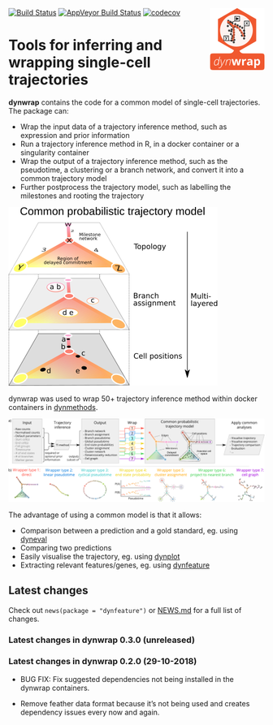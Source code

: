 
<!-- README.md is generated from README.Rmd. Please edit that file -->

[![Build
Status](https://img.shields.io/travis/dynverse/dynwrap.svg?logo=travis)](https://travis-ci.org/dynverse/dynwrap)
[![AppVeyor Build
Status](https://ci.appveyor.com/api/projects/status/github/dynverse/dynwrap?branch=master&svg=true)](https://ci.appveyor.com/project/dynverse/dynwrap)
[![codecov](https://codecov.io/gh/dynverse/dynwrap/branch/master/graph/badge.svg)](https://codecov.io/gh/dynverse/dynwrap)
<img src="man/figures/logo.png" align="right" />

# Tools for inferring and wrapping single-cell trajectories

**dynwrap** contains the code for a common model of single-cell
trajectories. The package can:

  - Wrap the input data of a trajectory inference method, such as
    expression and prior information
  - Run a trajectory inference method in R, in a docker container or a
    singularity container
  - Wrap the output of a trajectory inference method, such as the
    pseudotime, a clustering or a branch network, and convert it into a
    common trajectory model
  - Further postprocess the trajectory model, such as labelling the
    milestones and rooting the trajectory

![common trajectory model](man/figures/trajectory_model.png)

dynwrap was used to wrap 50+ trajectory inference method within docker
containers in [dynmethods](https://github.com/dynverse/dynmethods).

![](man/figures/overview_wrapping_v2.png)

The advantage of using a common model is that it allows:

  - Comparison between a prediction and a gold standard, eg. using
    [dyneval](https://www.github.com/dynverse/dyneval)
  - Comparing two predictions
  - Easily visualise the trajectory, eg. using
    [dynplot](https://www.github.com/dynverse/dynplot)
  - Extracting relevant features/genes, eg. using
    [dynfeature](https://www.github.com/dynverse/dynfeature)

## Latest changes

Check out `news(package = "dynfeature")` or [NEWS.md](inst/NEWS.md) for
a full list of
changes.

<!-- This section gets automatically generated from inst/NEWS.md, and also generates inst/NEWS -->

### Latest changes in dynwrap 0.3.0 (unreleased)

### Latest changes in dynwrap 0.2.0 (29-10-2018)

  - BUG FIX: Fix suggested dependencies not being installed in the
    dynwrap containers.

  - Remove feather data format because it’s not being used and creates
    dependency issues every now and again.
